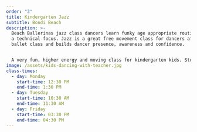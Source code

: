 ```yaml
---
order: "3"
title: Kindergarten Jazz
subtitle: Bondi Beach
description: >-
  Beach Ballerinas jazz class dancers learn funky age appropriate routines with
  a technical focus. Jazz is a great free movement class for dancers after a
  ballet class and builds dancer presence, awareness and confidence. 


  A very fun, higher energy and moving class for kindergarten kids. Students will also learn a progression from the 3 & 4 year olds program, and also start to technically dance. Strength and stretching exercises are formally introduced in this level which assists with childrens posture and dance technique.
image: /assets/kids-dancing-with-teacher.jpg
class-times:
  - day: Monday
    start-time: 12:30 PM
    end-time: 1:30 PM
  - day: Tuesday
    start-time: 10:30 AM
    end-time: 11:30 AM
  - day: Friday
    start-time: 03:30 PM
    end-time: 04:30 PM
---
```

